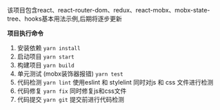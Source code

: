该项目包含react、react-router-dom、redux、react-mobx、mobx-state-tree、hooks基本用法示例,后期将逐步更新

**项目执行命令**
1. 安装依赖
    `yarn install`
2. 启动项目
    `yarn start`
3. 构建项目
   `yarn build`  
4. 单元测试   (mobx装饰器报错)
 `yarn test`
5. 代码检测
  `yarn lint`
  使用eslint 和 stylelint 同时对js 和 css 文件进行检测
6. 代码修复
   `yarn fix`
   同时修复js和css文件
7. 代码提交
 `yarn git`
 提交前进行代码检测
